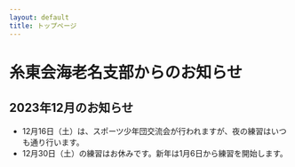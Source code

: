 ```yaml
---
layout: default
title: トップページ
---
```

# 糸東会海老名支部からのお知らせ
## 2023年12月のお知らせ
* 12月16日（土）は、スポーツ少年団交流会が行われますが、夜の練習はいつも通り行います。
* 12月30日（土）の練習はお休みです。新年は1月6日から練習を開始します。
